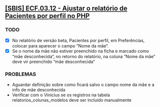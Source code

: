 ## [[SBIS] ECF.03.12 - Ajustar o relatório de Pacientes por perfil no PHP](https://feegow.atlassian.net/browse/PRO-125)

### TODO
- [x] No relatório de versão beta, Pacientes por perfil, em Preferências, colocar para aparecer o campo “Nome da mãe“.
- [x] Se o nome da mãe não estiver preenchido na ficha e marcado como “mãe desconhecida“, no retorno do relatório, na coluna “Nome da mãe“ deve vir preenchido “mãe desconhecida“

### PROBLEMAS
- Aguardar definição sobre como ficará salvo o campo nome da mãe e a info de mãe desconhecida
- Verificar com o Vinicius se os registros na tabela relatorios_colunas_modelos deve ser incluído manualmente